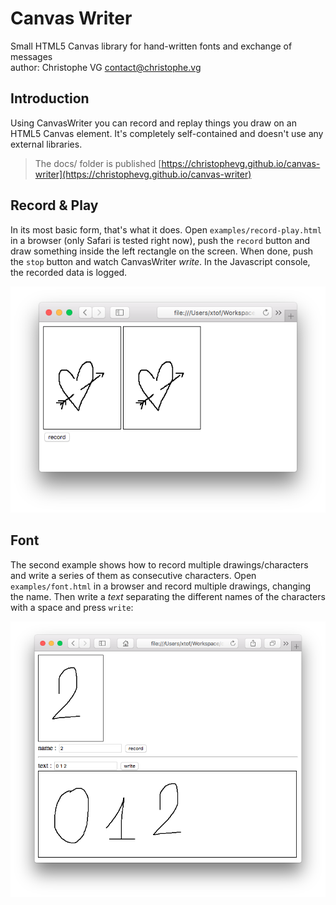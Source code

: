 # Canvas Writer
Small HTML5 Canvas library for hand-written fonts and exchange of messages  
author: Christophe VG <contact@christophe.vg>

## Introduction

Using CanvasWriter you can record and replay things you draw on an HTML5 Canvas element. It's completely self-contained and doesn't use any external libraries.

> The docs/ folder is published  [https://christophevg.github.io/canvas-writer](https://christophevg.github.io/canvas-writer)

## Record & Play

In its most basic form, that's what it does. Open `examples/record-play.html` in a browser (only Safari is tested right now), push the `record` button and draw something inside the left rectangle on the screen. When done, push the `stop` button and watch CanvasWriter _write_. In the Javascript console, the recorded data is logged.

![Record & Play](assets/record-play.png)

## Font

The second example shows how to record multiple drawings/characters and write a series of them as consecutive characters. Open `examples/font.html` in a browser and record multiple drawings, changing the name. Then write a _text_ separating the different names of the characters with a space and press `write`:

![Font](assets/font.png)
